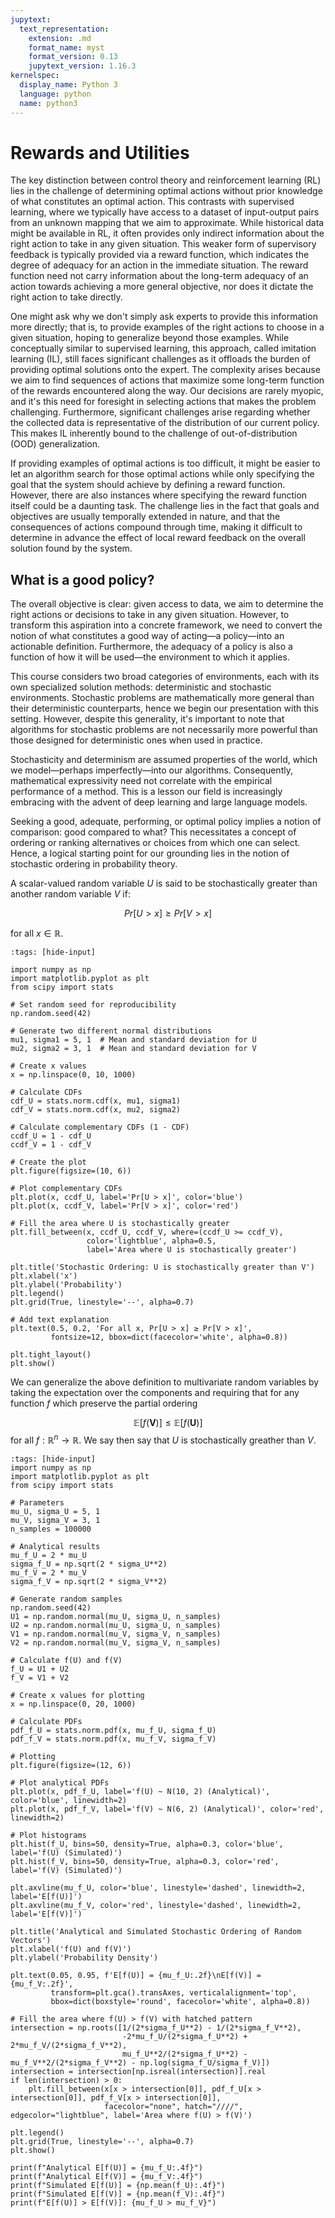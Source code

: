```yaml
---
jupytext:
  text_representation:
    extension: .md
    format_name: myst
    format_version: 0.13
    jupytext_version: 1.16.3
kernelspec:
  display_name: Python 3
  language: python
  name: python3
---
```

# Rewards and Utilities

The key distinction between control theory and reinforcement learning (RL) lies in the challenge of determining optimal actions without prior knowledge of what constitutes an optimal action. This contrasts with supervised learning, where we typically have access to a dataset of input-output pairs from an unknown mapping that we aim to approximate. While historical data might be available in RL, it often provides only indirect information about the right action to take in any given situation. This weaker form of supervisory feedback is typically provided via a reward function, which indicates the degree of adequacy for an action in the immediate situation. The reward function need not carry information about the long-term adequacy of an action towards achieving a more general objective, nor does it dictate the right action to take directly.

One might ask why we don't simply ask experts to provide this information more directly; that is, to provide examples of the right actions to choose in a given situation, hoping to generalize beyond those examples. While conceptually similar to supervised learning, this approach, called imitation learning (IL), still faces significant challenges as it offloads the burden of providing optimal solutions onto the expert. The complexity arises because we aim to find sequences of actions that maximize some long-term function of the rewards encountered along the way. Our decisions are rarely myopic, and it's this need for foresight in selecting actions that makes the problem challenging. Furthermore, significant challenges arise regarding whether the collected data is representative of the distribution of our current policy. This makes IL inherently bound to the challenge of out-of-distribution (OOD) generalization.

If providing examples of optimal actions is too difficult, it might be easier to let an algorithm search for those optimal actions while only specifying the goal that the system should achieve by defining a reward function. However, there are also instances where specifying the reward function itself could be a daunting task. The challenge lies in the fact that goals and objectives are usually temporally extended in nature, and that the consequences of actions compound through time, making it difficult to determine in advance the effect of local reward feedback on the overall solution found by the system.

## What is a good policy? 

The overall objective is clear: given access to data, we aim to determine the right actions or decisions to take in any given situation. However, to transform this aspiration into a concrete framework, we need to convert the notion of what constitutes a good way of acting—a policy—into an actionable definition. Furthermore, the adequacy of a policy is also a function of how it will be used—the environment to which it applies.

This course considers two broad categories of environments, each with its own specialized solution methods: deterministic and stochastic environments. Stochastic problems are mathematically more general than their deterministic counterparts, hence we begin our presentation with this setting. However, despite this generality, it's important to note that algorithms for stochastic problems are not necessarily more powerful than those designed for deterministic ones when used in practice.

Stochasticity and determinism are assumed properties of the world, which we model—perhaps imperfectly—into our algorithms. Consequently, mathematical expressivity need not correlate with the empirical performance of a method. This is a lesson our field is increasingly embracing with the advent of deep learning and large language models.

Seeking a good, adequate, performing, or optimal policy implies a notion of comparison: good compared to what? This necessitates a concept of ordering or ranking alternatives or choices from which one can select. Hence, a logical starting point for our grounding lies in the notion of stochastic ordering in probability theory.

A scalar-valued random variable $U$ is said to be stochastically greater than another random variable $V$ if:

$$
Pr[U > x] \geq Pr[V > x]
$$

for all $x \in \mathbb{R}$.

```{code-cell} ipython3
:tags: [hide-input]

import numpy as np
import matplotlib.pyplot as plt
from scipy import stats

# Set random seed for reproducibility
np.random.seed(42)

# Generate two different normal distributions
mu1, sigma1 = 5, 1  # Mean and standard deviation for U
mu2, sigma2 = 3, 1  # Mean and standard deviation for V

# Create x values
x = np.linspace(0, 10, 1000)

# Calculate CDFs
cdf_U = stats.norm.cdf(x, mu1, sigma1)
cdf_V = stats.norm.cdf(x, mu2, sigma2)

# Calculate complementary CDFs (1 - CDF)
ccdf_U = 1 - cdf_U
ccdf_V = 1 - cdf_V

# Create the plot
plt.figure(figsize=(10, 6))

# Plot complementary CDFs
plt.plot(x, ccdf_U, label='Pr[U > x]', color='blue')
plt.plot(x, ccdf_V, label='Pr[V > x]', color='red')

# Fill the area where U is stochastically greater
plt.fill_between(x, ccdf_U, ccdf_V, where=(ccdf_U >= ccdf_V), 
                 color='lightblue', alpha=0.5, 
                 label='Area where U is stochastically greater')

plt.title('Stochastic Ordering: U is stochastically greater than V')
plt.xlabel('x')
plt.ylabel('Probability')
plt.legend()
plt.grid(True, linestyle='--', alpha=0.7)

# Add text explanation
plt.text(0.5, 0.2, 'For all x, Pr[U > x] ≥ Pr[V > x]', 
         fontsize=12, bbox=dict(facecolor='white', alpha=0.8))

plt.tight_layout()
plt.show()
```

We can generalize the above definition to multivariate random variables by taking the expectation over the components and requiring that for any function $f$ which preserve the partial ordering

$$
\mathbb{E}\left[f\left(\mathbf{V}\right)\right] \leq \mathbb{E}\left[f\left(\mathbf{U}\right)\right]
$$
for all $f: \mathbb{R}^n \rightarrow \mathbb{R}$. We say then say that $U$ is stochastically greather than $V$. 

<!-- $v_i \leq u_i$ for $i=1, \ldots, N ; f\left(v_1, \ldots, v_N\right) \leq f\left(u_1, \ldots, u_N\right)$ -->

```{code-cell} ipython3
:tags: [hide-input]
import numpy as np
import matplotlib.pyplot as plt
from scipy import stats

# Parameters
mu_U, sigma_U = 5, 1
mu_V, sigma_V = 3, 1
n_samples = 100000

# Analytical results
mu_f_U = 2 * mu_U
sigma_f_U = np.sqrt(2 * sigma_U**2)
mu_f_V = 2 * mu_V
sigma_f_V = np.sqrt(2 * sigma_V**2)

# Generate random samples
np.random.seed(42)
U1 = np.random.normal(mu_U, sigma_U, n_samples)
U2 = np.random.normal(mu_U, sigma_U, n_samples)
V1 = np.random.normal(mu_V, sigma_V, n_samples)
V2 = np.random.normal(mu_V, sigma_V, n_samples)

# Calculate f(U) and f(V)
f_U = U1 + U2
f_V = V1 + V2

# Create x values for plotting
x = np.linspace(0, 20, 1000)

# Calculate PDFs
pdf_f_U = stats.norm.pdf(x, mu_f_U, sigma_f_U)
pdf_f_V = stats.norm.pdf(x, mu_f_V, sigma_f_V)

# Plotting
plt.figure(figsize=(12, 6))

# Plot analytical PDFs
plt.plot(x, pdf_f_U, label='f(U) ~ N(10, 2) (Analytical)', color='blue', linewidth=2)
plt.plot(x, pdf_f_V, label='f(V) ~ N(6, 2) (Analytical)', color='red', linewidth=2)

# Plot histograms
plt.hist(f_U, bins=50, density=True, alpha=0.3, color='blue', label='f(U) (Simulated)')
plt.hist(f_V, bins=50, density=True, alpha=0.3, color='red', label='f(V) (Simulated)')

plt.axvline(mu_f_U, color='blue', linestyle='dashed', linewidth=2, label='E[f(U)]')
plt.axvline(mu_f_V, color='red', linestyle='dashed', linewidth=2, label='E[f(V)]')

plt.title('Analytical and Simulated Stochastic Ordering of Random Vectors')
plt.xlabel('f(U) and f(V)')
plt.ylabel('Probability Density')

plt.text(0.05, 0.95, f'E[f(U)] = {mu_f_U:.2f}\nE[f(V)] = {mu_f_V:.2f}', 
         transform=plt.gca().transAxes, verticalalignment='top',
         bbox=dict(boxstyle='round', facecolor='white', alpha=0.8))

# Fill the area where f(U) > f(V) with hatched pattern
intersection = np.roots([1/(2*sigma_f_U**2) - 1/(2*sigma_f_V**2),
                         -2*mu_f_U/(2*sigma_f_U**2) + 2*mu_f_V/(2*sigma_f_V**2),
                         mu_f_U**2/(2*sigma_f_U**2) - mu_f_V**2/(2*sigma_f_V**2) - np.log(sigma_f_U/sigma_f_V)])
intersection = intersection[np.isreal(intersection)].real
if len(intersection) > 0:
    plt.fill_between(x[x > intersection[0]], pdf_f_U[x > intersection[0]], pdf_f_V[x > intersection[0]], 
                     facecolor="none", hatch="////", edgecolor="lightblue", label='Area where f(U) > f(V)')

plt.legend()
plt.grid(True, linestyle='--', alpha=0.7)
plt.show()

print(f"Analytical E[f(U)] = {mu_f_U:.4f}")
print(f"Analytical E[f(V)] = {mu_f_V:.4f}")
print(f"Simulated E[f(U)] = {np.mean(f_U):.4f}")
print(f"Simulated E[f(V)] = {np.mean(f_V):.4f}")
print(f"E[f(U)] > E[f(V)]: {mu_f_U > mu_f_V}")
```
